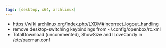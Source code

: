 ```yaml
---
tags: [desktop, x64, archlinux]
---
```


- https://wiki.archlinux.org/index.php/LXDM#Incorrect_logout_handling
- remove desktop-switching keybindings from ~/.config/openbox/rc.xml
- TotalDownload (uncommented), ShowSize and ILoveCandy in /etc/pacman.conf